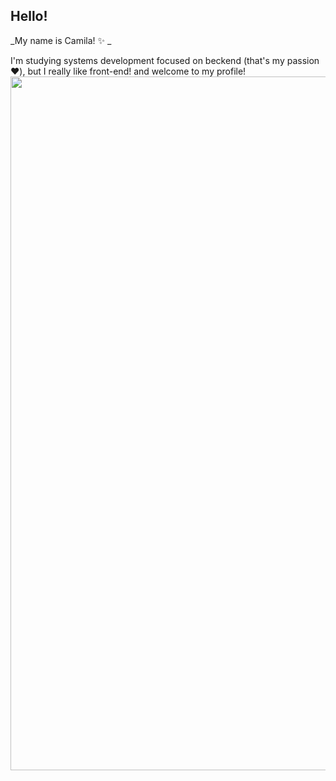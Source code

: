 ## Hello!
_My name is Camila! :sparkles: _

I'm studying systems development focused on beckend (that's my passion :hearts:),
but I really like front-end! and welcome to my profile!
<img src="https://user-images.githubusercontent.com/104470422/179425803-f95141ff-6845-4592-bdfe-006205df37b5.gif" width="1110" height="1110" />
